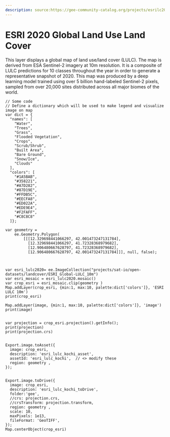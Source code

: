 ```yaml
---
description: source:https://gee-community-catalog.org/projects/esrilc2020/
---
```


# ESRI 2020 Global Land Use Land Cover

This layer displays a global map of land use/land cover (LULC). The map is derived from ESA Sentinel-2 imagery at 10m resolution. It is a composite of LULC predictions for 10 classes throughout the year in order to generate a representative snapshot of 2020. This map was produced by a deep learning model trained using over 5 billion hand-labeled Sentinel-2 pixels, sampled from over 20,000 sites distributed across all major biomes of the world.

<pre class="language-javascript"><code class="lang-javascript">// Some code
// Define a dictionary which will be used to make legend and visualize image on map
var dict = {
  "names": [
    "Water",
    "Trees",
    "Grass",
    "Flooded Vegetation",
    "Crops",
    "Scrub/Shrub",
    "Built Area",
    "Bare Ground",
    "Snow/Ice",
    "Clouds"
  ],
  "colors": [
    "#1A5BAB",
    "#358221",
    "#A7D282",
    "#87D19E",
    "#FFDB5C",
    "#EECFA8",
    "#ED022A",
    "#EDE9E4",
    "#F2FAFF",
    "#C8C8C8"
  ]};
<strong>
</strong>var geometry = 
    ee.Geometry.Polygon(
        [[[12.329698441066297, 42.001473247131784],
          [12.329698441066297, 41.72328368979682],
          [12.906480667628797, 41.72328368979682],
          [12.906480667628797, 42.001473247131784]]], null, false);



var esri_lulc2020= ee.ImageCollection("projects/sat-io/open-datasets/landcover/ESRI_Global-LULC_10m")
var esri_mosaic = esri_lulc2020.mosaic()
var crop_esri = esri_mosaic.clip(geometry )
Map.addLayer(crop_esri, {min:1, max:10, palette:dict['colors']}, 'ESRI LULC 10m')
print(crop_esri)

Map.addLayer(image, {min:1, max:10, palette:dict['colors']}, 'image')
print(image)


var projection = crop_esri.projection().getInfo();
print(projection)
print(projection.crs)


Export.image.toAsset({
  image: crop_esri,
  description: 'esri_lulc_kochi_asset',
  assetId: 'esri_lulc_kochi',  // &#x3C;> modify these
  region: geometry ,
});


Export.image.toDrive({
  image: crop_esri,
  description: 'esri_lulc_kochi_toDrive',
  folder:'gee',
  //crs: projection.crs,
  //crsTransform: projection.transform,
  region: geometry ,
  scale: 10,
  maxPixels: 1e13,
  fileFormat: 'GeoTIFF',
});
Map.centerObject(crop_esri)

</code></pre>
